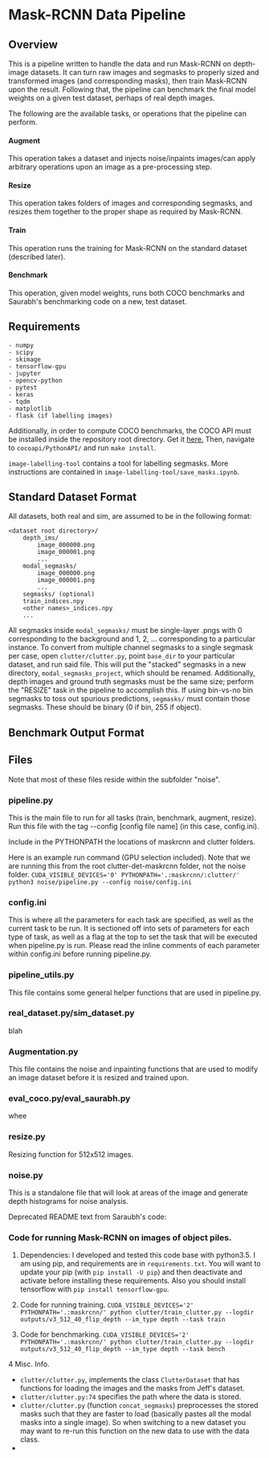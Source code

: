 # Mask-RCNN Data Pipeline
## Overview
This is a pipeline written to handle the data and run Mask-RCNN on depth-image datasets. It can turn raw images and segmasks to properly sized and transformed images (and corresponding masks), then train Mask-RCNN upon the result. Following that, the pipeline can benchmark the final model weights on a given test dataset, perhaps of real depth images.

The following are the available tasks, or operations that the pipeline can perform.
#### Augment
This operation takes a dataset and injects noise/inpaints images/can apply arbitrary operations upon an image as a pre-processing step.
#### Resize
This operation takes folders of images and corresponding segmasks, and resizes them together to the proper shape as required by Mask-RCNN.
#### Train
This operation runs the training for Mask-RCNN on the standard dataset (described later).
#### Benchmark
This operation, given model weights, runs both COCO benchmarks and Saurabh's benchmarking code on a new, test dataset.
## Requirements
```
- numpy
- scipy
- skimage
- tensorflow-gpu
- jupyter
- opencv-python
- pytest
- keras
- tqdm
- matplotlib
- flask (if labelling images)
```

Additionally, in order to compute COCO benchmarks, the COCO API must be installed inside the repository root directory.
Get it [here.](https://github.com/cocodataset/cocoapi)
Then, navigate to `cocoapi/PythonAPI/` and run `make install`.


`image-labelling-tool` contains a tool for labelling segmasks.
More instructions are contained in `image-labelling-tool/save_masks.ipynb`.

## Standard Dataset Format
All datasets, both real and sim, are assumed to be in the following format:
```
<dataset root directory>/
    depth_ims/
        image_000000.png
        image_000001.png
        ...
    modal_segmasks/
        image_000000.png
        image_000001.png
        ...
    segmasks/ (optional)
    train_indices.npy
    <other names>_indices.npy
    ...
```
All segmasks inside `modal_segmasks/` must be single-layer .pngs with 0 corresponding to the background and 1, 2, ... corresponding to a particular instance.
To convert from multiple channel segmasks to a single segmask per case, open `clutter/clutter.py`, point `base_dir` to your particular dataset, and run said file.
This will put the "stacked" segmasks in a new directory, `modal_segmasks_project`, which should be renamed.
Additionally, depth images and ground truth segmasks must be the same size; perform the "RESIZE" task in the pipeline to accomplish this.
If using bin-vs-no bin segmasks to toss out spurious predictions, `segmasks/` must contain those segmasks.
These should be binary (0 if bin, 255 if object).


## Benchmark Output Format

## Files
Note that most of these files reside within the subfolder "noise".
### pipeline.py
This is the main file to run for all tasks (train, benchmark, augment, resize). Run this file with the tag --config [config file name] (in this case, config.ini).

Include in the PYTHONPATH the locations of maskrcnn and clutter folders.

Here is an example run command (GPU selection included). Note that we are running this from the root clutter-det-maskrcnn folder, not the noise folder.
`CUDA_VISIBLE_DEVICES='0' PYTHONPATH='.:maskrcnn/:clutter/' python3 noise/pipeline.py --config noise/config.ini`
### config.ini
This is where all the parameters for each task are specified, as well as the current task to be run. It is sectioned off into sets of parameters for each type of task, as well as a flag at the top to set the task that will be executed when pipeline.py is run. Please read the inline comments of each parameter within config.ini before running pipeline.py.

### pipeline\_utils.py
This file contains some general helper functions that are used in pipeline.py.
### real\_dataset.py/sim\_dataset.py
blah
### Augmentation.py
This file contains the noise and inpainting functions that are used to modify an image dataset before it is resized and trained upon.
### eval\_coco.py/eval\_saurabh.py
whee
### resize.py
Resizing function for 512x512 images.
### noise.py
This is a standalone file that will look at areas of the image and generate depth histograms for noise analysis.



Deprecated README text from Saraubh's code:

### Code for running Mask-RCNN on images of object piles.

1. Dependencies: I developed and tested this code base with python3.5. I am using pip, and requirements are in `requirements.txt`. You will want to update your pip (with `pip install -U pip`) and then deactivate and activate before installing these requirements. Also you should install tensorflow with `pip install tensorflow-gpu`.

2. Code for running training.
`CUDA_VISIBLE_DEVICES='2' PYTHONPATH='.:maskrcnn/' python clutter/train_clutter.py --logdir outputs/v3_512_40_flip_depth --im_type depth --task train`

3. Code for benchmarking.
`CUDA_VISIBLE_DEVICES='2' PYTHONPATH='.:maskrcnn/' python clutter/train_clutter.py --logdir outputs/v3_512_40_flip_depth --im_type depth --task bench`

4 Misc. Info.
  - `clutter/clutter.py`, implements the class `ClutterDataset` that has functions for loading the images and the masks from Jeff's dataset.
  - `clutter/clutter.py:74` specifies the path where the data is stored.
  - `clutter/clutter.py` (function `concat_segmasks`) preprocesses the stored masks such that they are faster to load (basically pastes all the modal masks into a single image). So when switching to a new dataset you may want to re-run this function on the new data to use with the data class.
  -
